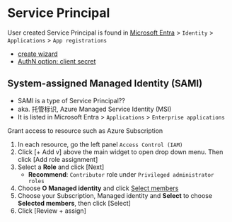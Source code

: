 # Service Principal

User created Service Principal is found in [Microsoft Entra](https://entra.microsoft.com/) > `Identity` > `Applications` > `App registrations`
- [create wizard](https://learn.microsoft.com/en-us/entra/identity-platform/howto-create-service-principal-portal#register-an-application-with-microsoft-entra-id-and-create-a-service-principal)
- [AuthN option: client secret](https://learn.microsoft.com/en-us/entra/identity-platform/howto-create-service-principal-portal#option-3-create-a-new-client-secret)


## System-assigned Managed Identity (SAMI)
- SAMI is a type of Service Principal??
- aka. 托管标识, Azure Managed Service Identity (MSI)
- It is listed in Microsoft Entra > `Applications` > `Enterprise applications`

Grant access to resource such as Azure Subscription 
1. In each resource, go the left panel `Access Control (IAM)`
2. Click [+ Add v] above the main widget to open drop down menu. Then click [Add role assignment]
3. Select a **Role** and click [Next]
   - **Recommend**: `Contributor` role under `Privileged administrator roles`
4. Choose **O Managed identity** and click <ins>Select members</ins>
5. Choose your Subscription, Managed identity and **Select** to choose **Selected members**, then click [Select]
6. Click [Review + assign]
